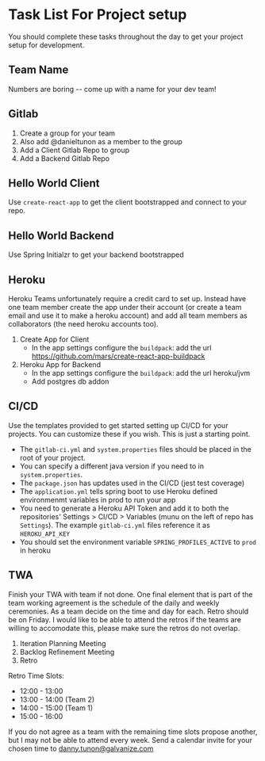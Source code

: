 # Task List For Project setup

You should complete these tasks throughout the day to get your project setup for development.

## Team Name
Numbers are boring -- come up with a name for your dev team!

## Gitlab
1. Create a group for your team
1. Also add @danieltunon as a member to the group
1. Add a Client Gitlab Repo to group
1. Add a Backend Gitlab Repo

## Hello World Client
Use `create-react-app` to get the client bootstrapped and connect to your repo.

## Hello World Backend
Use Spring Initialzr to get your backend bootstrapped


## Heroku
Heroku Teams unfortunately require a credit card to set up. Instead have one team member create the app under their account (or create a team email and use it to make a heroku account) and add all team members as collaborators (the need heroku accounts too).
1. Create App for Client
    * In the app settings configure the `buildpack`: add the url  https://github.com/mars/create-react-app-buildpack
1. Heroku App for Backend
    * In the app settings configure the `buildpack`: add the url heroku/jvm
    * Add postgres db addon

## CI/CD
Use the templates provided to get started setting up CI/CD for your projects. You can customize these if you wish. This is just a starting point. 
* The `gitlab-ci.yml` and `system.properties` files should be placed in the root of your project. 
* You can specify a different java version if you need to in `system.properties`.
* The `package.json` has updates used in the CI/CD (jest test coverage)
* The `application.yml` tells spring boot to use Heroku defined environmenmt variables in prod to run your app
* You need to generate a Heroku API Token and add it to both the repositories' Settings > CI/CD > Variables (munu on the left of repo has `Settings`). The example `gitlab-ci.yml` files reference it as `HEROKU_API_KEY`
* You should set the environment variable `SPRING_PROFILES_ACTIVE` to `prod` in heroku

## TWA
Finish your TWA with team if not done. One final element that is part of the team working agreement is the schedule of the daily and weekly ceremonies. As a team decide on the time and day for each. Retro should be on Friday. I would like to be able to attend the retros if the teams are willing to accomodate this, please make sure the retros do not overlap.
1. Iteration Planning Meeting
1. Backlog Refinement Meeting
1. Retro

Retro Time Slots:

 - 12:00 - 13:00
 - 13:00 - 14:00 (Team 2)
 - 14:00 - 15:00 (Team 1)
 - 15:00 - 16:00

If you do not agree as a team with the remaining time slots propose another, but I may not be able to attend every week.
Send a calendar invite for your chosen time to danny.tunon@galvanize.com
